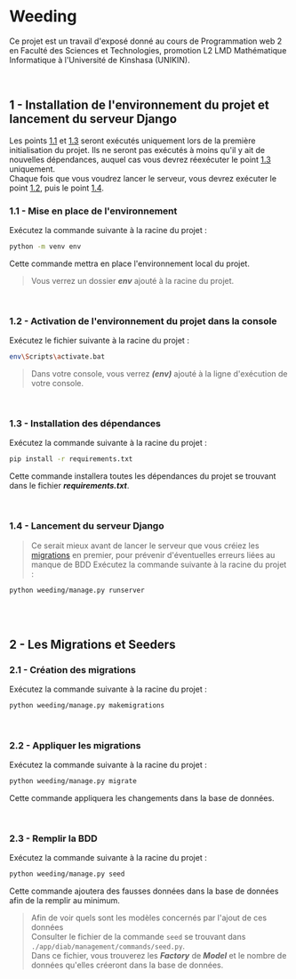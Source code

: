 # Weeding
Ce projet est un travail d'exposé donné au cours de Programmation web 2  en Faculté des Sciences et Technologies, promotion L2 LMD Mathématique Informatique à l'Université de Kinshasa (UNIKIN).

<br/>

## <a name="s-1"></a>1 - Installation de l'environnement du projet et lancement du serveur Django
Les points [1.1](#s-1.1) et [1.3](#s-1.3) seront exécutés uniquement lors de la première initialisation du projet. Ils ne seront pas exécutés à moins qu'il y ait de nouvelles dépendances, auquel cas vous devrez réexécuter le point [1.3](#s-1.3) uniquement.<br/>
Chaque fois que vous voudrez lancer le serveur, vous devrez exécuter le point [1.2](#s-1.2), puis le point [1.4](#s-1.4).
<br/>
### <a name="s-1.1"></a>1.1 - Mise en place de l'environnement
Exécutez la commande suivante à la racine du projet :
```sh
python -m venv env
```
Cette commande mettra en place l'environnement local du projet.
> Vous verrez un dossier ***env*** ajouté à la racine du projet.

<br/>

### <a name="s-1.2"></a>1.2 - Activation de l'environnement du projet dans la console
Exécutez le fichier suivante à la racine du projet :
```sh
env\Scripts\activate.bat
```
> Dans votre console, vous verrez ***(env)*** ajouté à la ligne d'exécution de votre console.

<br/>

### <a name="s-1.3"></a>1.3 - Installation des dépendances
Exécutez la commande suivante à la racine du projet :
```sh
pip install -r requirements.txt
```
Cette commande installera toutes les dépendances du projet se trouvant dans le fichier ***requirements.txt***.

<br/>

### <a name="s-1.4"></a>1.4 - Lancement du serveur Django
> Ce serait mieux avant de lancer le serveur que vous créiez les [migrations](#s-2.1) en premier, pour prévenir d'éventuelles erreurs liées au manque de BDD
Exécutez la commande suivante à la racine du projet :
```sh
python weeding/manage.py runserver
```

<br/>
<br/>

## <a name="s-2"></a>2 - Les Migrations et Seeders
### <a name="s-2.1"></a>2.1 - Création des migrations
Exécutez la commande suivante à la racine du projet :
```sh
python weeding/manage.py makemigrations
```

<br/>

### <a name="s-2.2"></a>2.2 - Appliquer les migrations
Exécutez la commande suivante à la racine du projet :
```sh
python weeding/manage.py migrate
```
Cette commande appliquera les changements dans la base de données.

<br/>

### <a name="s-2.3"></a>2.3 - Remplir la BDD
Exécutez la commande suivante à la racine du projet :
```sh
python weeding/manage.py seed
```
Cette commande ajoutera des fausses données dans la base de données afin de la remplir au minimum.
> Afin de voir quels sont les modèles concernés par l'ajout de ces données<br/>Consulter le fichier de la commande `seed` se trouvant dans `./app/diab/management/commands/seed.py`.<br/>Dans ce fichier, vous trouverez les ***Factory*** de ***Model*** et le nombre de données qu'elles créeront dans la base de données.
